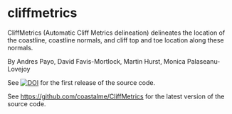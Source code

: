 # cliffmetrics
CliffMetrics (Automatic Cliff Metrics delineation) delineates the location of the coastline, coastline normals, and cliff top and toe location along these normals.

By Andres Payo, David Favis-Mortlock, Martin Hurst, Monica Palaseanu-Lovejoy

See <a href="https://doi.org/10.5281/zenodo.1412486"><img src="https://zenodo.org/badge/DOI/10.5281/zenodo.1412486.svg" alt="DOI"></a> for the first release of the source code.

See <a href="https://github.com/coastalme/CliffMetrics" target="_blank">https://github.com/coastalme/CliffMetrics</a> for the latest version of the source code.




